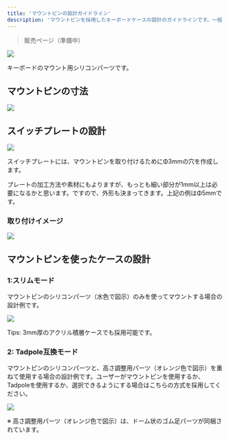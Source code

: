 ```yaml
---
title: 'マウントピンの設計ガイドライン'
description: 'マウントピンを採用したキーボードケースの設計のガイドラインです。一般ユーザーではなく、設計者向けの内容になっています。'
---
```


> 販売ページ（準備中）

<img src="/assets/mp/mp.jpg">

キーボードのマウント用シリコンパーツです。

## マウントピンの寸法
<img src="/assets/mp/mp01.png">

## スイッチプレートの設計

<img src="/assets/mp/mp02.png">

スイッチプレートには、マウントピンを取り付けるためにΦ3mmの穴を作成します。

プレートの加工方法や素材にもよりますが、もっとも細い部分が1mm以上は必要になるかと思います。ですので、外形も決まってきます。上記の例はΦ5mmです。

### 取り付けイメージ

<img src="/assets/mp/mp03.png">

## マウントピンを使ったケースの設計

### 1:スリムモード

マウントピンのシリコンパーツ（水色で図示）のみを使ってマウントする場合の設計例です。

<img src="/assets/mp/mp04.png">

Tips: 3mm厚のアクリル積層ケースでも採用可能です。


### 2: Tadpole互換モード

マウントピンのシリコンパーツと、高さ調整用パーツ（オレンジ色で図示）を重ねて使用する場合の設計例です。ユーザーがマウントピンを使用するか、Tadpoleを使用するか、選択できるようにする場合はこちらの方式を採用してください。

<img src="/assets/mp/mp05.png">

※ 高さ調整用パーツ（オレンジ色で図示）は、ドーム状のゴム足パーツが同梱されています。
